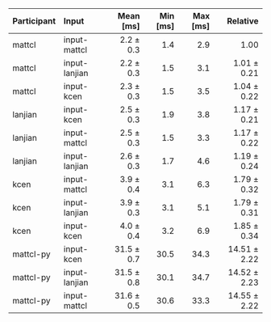 | Participant | Input | Mean [ms] | Min [ms] | Max [ms] | Relative |
|:---|:---|---:|---:|---:|---:|
| mattcl | input-mattcl | 2.2 ± 0.3 | 1.4 | 2.9 | 1.00 |
| mattcl | input-lanjian | 2.2 ± 0.3 | 1.5 | 3.1 | 1.01 ± 0.21 |
| mattcl | input-kcen | 2.3 ± 0.3 | 1.5 | 3.5 | 1.04 ± 0.22 |
| lanjian | input-kcen | 2.5 ± 0.3 | 1.9 | 3.8 | 1.17 ± 0.21 |
| lanjian | input-mattcl | 2.5 ± 0.3 | 1.5 | 3.3 | 1.17 ± 0.22 |
| lanjian | input-lanjian | 2.6 ± 0.3 | 1.7 | 4.6 | 1.19 ± 0.24 |
| kcen | input-mattcl | 3.9 ± 0.4 | 3.1 | 6.3 | 1.79 ± 0.32 |
| kcen | input-lanjian | 3.9 ± 0.3 | 3.1 | 5.1 | 1.79 ± 0.31 |
| kcen | input-kcen | 4.0 ± 0.4 | 3.2 | 6.9 | 1.85 ± 0.34 |
| mattcl-py | input-kcen | 31.5 ± 0.7 | 30.5 | 34.3 | 14.51 ± 2.22 |
| mattcl-py | input-lanjian | 31.5 ± 0.8 | 30.1 | 34.7 | 14.52 ± 2.23 |
| mattcl-py | input-mattcl | 31.6 ± 0.5 | 30.6 | 33.3 | 14.55 ± 2.22 |
